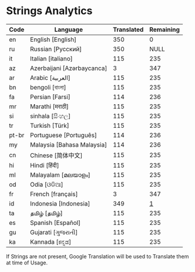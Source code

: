 # Strings Analytics


| Code | Language | Translated | Remaining |
|----|-------|-------|---|
| en | English [English] | 350 | 0 |
| ru | Russian [Русский] | 350 | NULL |
| it | Italian [italiano] | 115 | 235 |
| az | Azerbaijani [Azərbaycanca] | 3 | 347 |
| ar | Arabic [العربية] | 115 | 235 |
| bn | bengoli [বাংলা] | 115 | 235 |
| fa | Persian [Farsi] | 114 | 236 |
| mr | Marathi [मराठी] | 115 | 235 |
| si | sinhala [සිංහල] | 115 | 235 |
| tr | Turkish [Türk] | 115 | 235 |
| pt-br | Portuguese [Português] | 114 | 236 |
| my | Malaysia [Bahasa Malaysia] | 114 | 236 |
| cn | Chinese [简体中文] | 115 | 235 |
| hi | Hindi [हिंदी] | 115 | 235 |
| ml | Malayalam [മലയാളം] | 115 | 235 |
| od | Odia [ଓଡିଆ] | 115 | 235 |
| fr | French [français] | 3 | 347 |
| id | Indonesia [Indonesia] | 349 | [1](https://hastebin.com/raw/ifigixadim) |
| ta | தமிழ் [தமிழ்] | 115 | 235 |
| es | Spanish [Español] | 115 | 235 |
| gu | Gujarati [ગુજરાતી] | 115 | 235 |
| ka | Kannada [ಕನ್ನಡ] | 115 | 235 |


If Strings are not present, Google Translation will be used to Translate them at time of Usage.